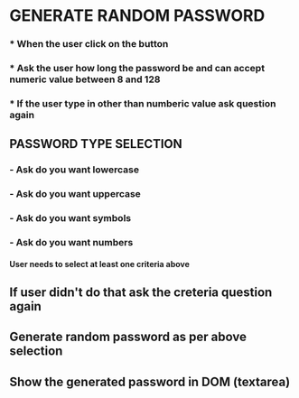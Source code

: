 # GENERATE RANDOM PASSWORD
### * When the user click on the button
### * Ask the user how long the password be and can accept numeric  value between 8 and 128
### * If the user type in other than numberic value ask question again

## PASSWORD TYPE SELECTION
### - Ask do you want lowercase
### - Ask do you want uppercase
### - Ask do you want symbols
### - Ask do you want numbers

#### User needs to select at least one criteria above

## If user didn't do that ask the creteria question again

## Generate random password as per above selection

## Show the generated password in DOM (textarea)
